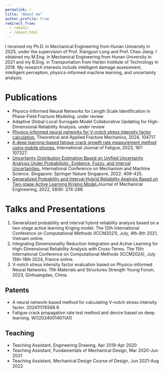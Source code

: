 ```yaml
---
permalink: /
title: "About me"
author_profile: true
redirect_from: 
  - /about/
  - /about.html
---
```


I received my Ph.D. in Mechanical Engineering from Hunan University in 2025, under the supervision of Prof. Xiangyun Long and Prof. Chao Jiang. I obtained my M.Eng. in Mechanical Engineering from Hunan University in 2021 and my B.Eng. in Transportation from Harbin Institute of Technology in 2018. My research interests include intelligent damage assessment, intelligent perception, physics-informed machine learning, and uncertainty analysis.

Publications
======
- Physics-Informed Neural Networks for Length Scale Identification in Phase-Field Fracture Modeling. under review
- Adaptive Global-Local Surrogate Model Collaborative Updating for High-Dimensional Reliability Analysis. under review
- [Physics-informed neural networks for V-notch stress intensity factor calculation.](https://www.sciencedirect.com/science/article/pii/S0142112322005771) Theoretical and Applied Fracture Mechanics, 2024, 104717. 
- [A deep learning-based fatigue crack growth rate measurement method using mobile phones.](https://www.sciencedirect.com/science/article/abs/pii/S0167844224004671) International Journal of Fatigue, 2023, 167: 107327.
- [Uncertainty Distribution Estimation Based on Unified Uncertainty Analysis Under Probabilistic, Evidence, Fuzzy, and Interval Uncertainties.](https://link.springer.com/chapter/10.1007/978-981-19-9398-5_23) International Conference on Mechanism and Machine Science. Singapore: Springer Nature Singapore, 2022: 409-425.
- [Generalized Probability and Interval Hybrid Reliability Analysis Based on Two-stage Active Learning Kriging Model.](https://qikan.cmes.org/jxgcxb/CN/10.3901/JME.2022.06.274)Journal of Mechanical Engineering, 2022, 58(6): 274-288.
  
Talks and Presentations
======
1. Generalized probability and interval hybrid reliability analysis based on a two-stage active learning Kriging model. The 12th International Conference on Computational Methods (ICCM2021), July, 4th-8th 2021, Vietnam online.
2. Integrating Dimensionality Reduction Integration and Active Learning for High-Dimensional Reliability Analysis with Cross-Terms. The 15th International Conference on Computational Methods (ICCM2024), July 15th-18th 2024, France online.
3. V-notch stress intensity factor evaluation based on Physics-informed Neural Networks. 11th Materials and Structures Strength Young Forum, 2023, Qinhuangdao, China.

 Patents
------
- A neural network-based method for calculating V-notch stress intensity factor. 202411176568.9.
- Fatigue crack propagation rate test method and device based on deep learning. WO2024001467(A1)

Teaching
------
- Teaching Assistant, Engineering Drawing, Apr 2019-Apr 2020
- Teaching Assistant, Fundamentals of Mechanical Design, Mar 2020-Jun 2021
- Teaching Assistant, Mechanical Design Course of Design, Jun 2021-Aug 2022

